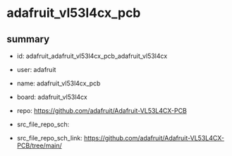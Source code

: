 # adafruit_vl53l4cx_pcb
 
## summary 
* id: adafruit_adafruit_vl53l4cx_pcb_adafruit_vl53l4cx
* user: adafruit
* name: adafruit_vl53l4cx_pcb
* board: adafruit_vl53l4cx
* repo: https://github.com/adafruit/Adafruit-VL53L4CX-PCB



* src_file_repo_sch: 
* src_file_repo_sch_link: https://github.com/adafruit/Adafruit-VL53L4CX-PCB/tree/main/






